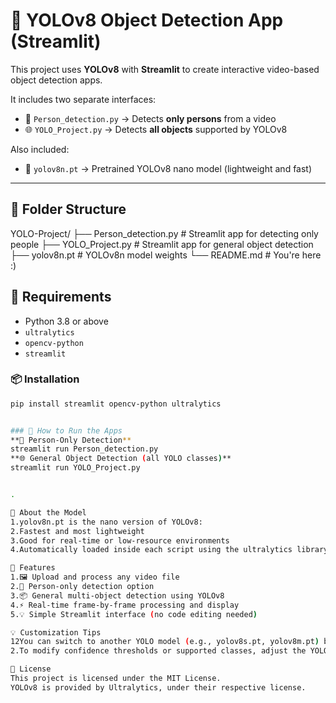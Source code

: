 # 🧠 YOLOv8 Object Detection App (Streamlit)

This project uses **YOLOv8** with **Streamlit** to create interactive video-based object detection apps.

It includes two separate interfaces:
- 🎯 `Person_detection.py` → Detects **only persons** from a video
- 🌐 `YOLO_Project.py` → Detects **all objects** supported by YOLOv8

Also included:
- 🧠 `yolov8n.pt` → Pretrained YOLOv8 nano model (lightweight and fast)

---

## 📂 Folder Structure

YOLO-Project/
├── Person_detection.py # Streamlit app for detecting only people
├── YOLO_Project.py # Streamlit app for general object detection
├── yolov8n.pt # YOLOv8n model weights
└── README.md # You're here :)

## 🔧 Requirements

- Python 3.8 or above
- `ultralytics`
- `opencv-python`
- `streamlit`

### 📦 Installation

```bash
pip install streamlit opencv-python ultralytics


### 🚀 How to Run the Apps
**👤 Person-Only Detection**
streamlit run Person_detection.py
**🌐 General Object Detection (all YOLO classes)**
streamlit run YOLO_Project.py


.

🧠 About the Model
1.yolov8n.pt is the nano version of YOLOv8:
2.Fastest and most lightweight
3.Good for real-time or low-resource environments
4.Automatically loaded inside each script using the ultralytics library

📌 Features
1.🖼️ Upload and process any video file
2.🧍 Person-only detection option
3.📦 General multi-object detection using YOLOv8
4.⚡ Real-time frame-by-frame processing and display
5.💡 Simple Streamlit interface (no code editing needed)

💡 Customization Tips
12You can switch to another YOLO model (e.g., yolov8s.pt, yolov8m.pt) by replacing the .pt file path
2.To modify confidence thresholds or supported classes, adjust the YOLO model configuration inside the scripts

📜 License
This project is licensed under the MIT License.
YOLOv8 is provided by Ultralytics, under their respective license.
